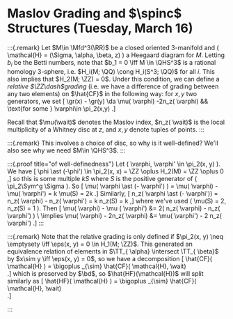 # Maslov Grading and $\spinc$ Structures (Tuesday, March 16)

:::{.remark}
Let $M\in \Mfd^3(\RR)$ be a closed oriented 3-manifold and \( \mathcal{H} = (\Sigma, \alpha, \beta, z)  \) a Heegaard diagram for $M$.
Letting $b_i$ be the Betti numbers, note that $b_1 = 0 \iff M \in \QHS^3$ is a rational homology 3-sphere, i.e. $H_i(M; \QQ) \cong H_i(S^3; \QQ)$ for all $i$.
This also implies that $H_2(M; \ZZ) = 0$.
Under this condition, we can define a *relative $\ZZ\dash$grading* (i.e. we have a difference of grading between any two elements) on $\hat{CF}$ in the following way: for $x, y$ two generators, we set 
\[
\gr(x) - \gr(y) \da \mu( \varphi) -2n_z( \varphi) && \text{for some } \varphi\in \pi_2(x,y)
.\]

Recall that $\mu(\wait)$ denotes the Maslov index, $n_z( \wait)$ is the local multiplicity of a Whitney disc at $z$, and  $x, y$ denote tuples of points.
:::

:::{.remark}
This involves a choice of disc, so why is it well-defined?
We'll also see why we need $M\in \QHS^3$.
:::

:::{.proof title="of well-definedness"}
Let \( \varphi, \varphi' \in \pi_2(x, y) \).
We have 
\[
\phi \ast (-\phi') \in \pi_2(x, x) = \ZZ \oplus H_2(M) = \ZZ \oplus 0
,\]
so this is some multiple $kS$ where $S$ is the positive generator of \( \pi_2\Sym^g \Sigma \).
So 
\[
\mu( \varphi \ast (- \varphi') ) = \mu( \varphi) - \mu( \varphi') = k \mu(S) = 2k
.\]
Similarly,
\[
n_z( \varphi \ast (- \varphi')) = n_z( \varphi) - n_z( \varphi') = k n_z(S) = k
,\]
where we've used \( \mu(S) = 2, n_z(S) = 1 \).
Then
\[
\mu( \varphi) - \mu ( \varphi') 
&= 2( n_z( \varphi) - n_z( \varphi') ) \\
\implies
\mu( \varphi) - 2n_z( \varphi) 
&= \mu( \varphi') - 2 n_z( \varphi')
.\]
:::

:::{.remark}
Note that the relative grading is only defined if $\pi_2(x, y) \neq \emptysety \iff \eps(x, y) = 0 \in H_1(M; \ZZ)$.
This generated an equivalence relation of elements in $\TT_{ \alpha} \intersect \TT_{ \beta}$ by $x\sim y \iff \eps(x, y) = 0$, so we have a decomposition
\[
\hat{CF}( \mathcal{H} ) = \bigoplus _{\sim} \hat{CF}( \mathcal{H}, \wait)  
.\]
which is preserved by $\bd$, so $\hat{HF}(\mathcal{H})$ will split similarly as 
\[
\hat{HF}( \mathcal{H} ) = \bigoplus _{\sim} \hat{CF}( \mathcal{H}, \wait)  
.\]



:::




